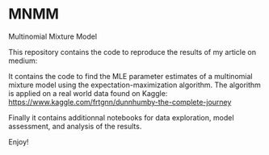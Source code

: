 # MNMM
Multinomial Mixture Model

This repository contains the code to reproduce the results of my article on medium:

It contains the code to find the MLE parameter estimates of a multinomial mixture model using the expectation-maximization algorithm.
The algorithm is applied on a real world data found on Kaggle: https://www.kaggle.com/frtgnn/dunnhumby-the-complete-journey

Finally it contains additionnal notebooks for data exploration, model assessment, and analysis of the results.

Enjoy!
